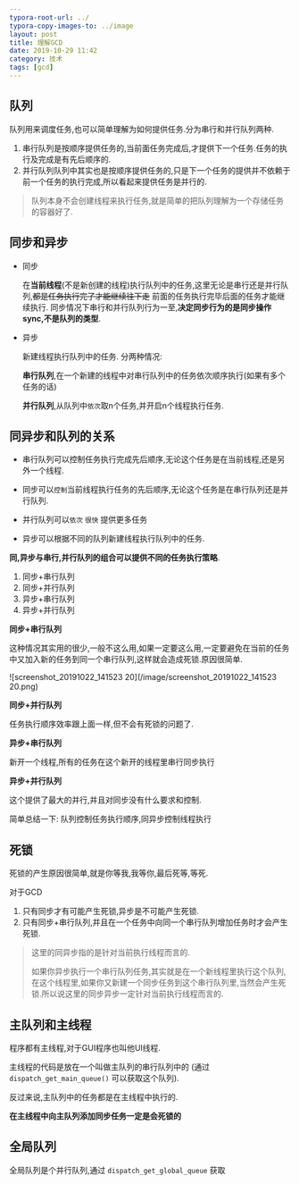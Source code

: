 ```yaml
---
typora-root-url: ../
typora-copy-images-to: ../image
layout: post
title: 理解GCD
date: 2019-10-29 11:42
category: 技术 
tags: [gcd]
---
```




## 队列

队列用来调度任务,也可以简单理解为如何提供任务.分为串行和并行队列两种.

1. 串行队列是按顺序提供任务的,当前面任务完成后,才提供下一个任务.任务的执行及完成是有先后顺序的.
2. 并行队列队列中其实也是按顺序提供任务的,只是下一个任务的提供并不依赖于前一个任务的执行完成,所以看起来提供任务是并行的.

> 队列本身不会创建线程来执行任务,就是简单的把队列理解为一个存储任务的容器好了. 

## 同步和异步

* 同步

  在**当前线程**(不是新创建的线程)执行队列中的任务,这里无论是串行还是并行队列,~~都是任务执行完了才能继续往下走~~ 前面的任务执行完毕后面的任务才能继续执行. 同步情况下串行和并行队列行为一至,**决定同步行为的是同步操作sync,不是队列的类型**.

* 异步

  新建线程执行队列中的任务. 分两种情况:

  **串行队列**,在一个新建的线程中对串行队列中的任务依次顺序执行(如果有多个任务的话)

  **并行队列**,从队列中`依次`取n个任务,并开启n个线程执行任务. 

## 同异步和队列的关系 

* 串行队列可以控制任务执行完成先后顺序,无论这个任务是在当前线程,还是另外一个线程.

* 同步可以`控制`当前线程执行任务的先后顺序,无论这个任务是在串行队列还是并行队列.

* 并行队列可以`依次` `很快` 提供更多任务

* 异步可以根据不同的队列新建线程执行队列中的任务.

**同,异步与串行,并行队列的组合可以提供不同的任务执行策略**. 

1. 同步+串行队列
2. 同步+并行队列
3. 异步+串行队列
4. 异步+并行队列

**同步+串行队列**

这种情况其实用的很少,一般不这么用,如果一定要这么用,一定要避免在当前的任务中又加入新的任务到同一个串行队列,这样就会造成死锁.原因很简单.

![screenshot_20191022_141523 20](/image/screenshot_20191022_141523 20.png)

**同步+并行队列**

任务执行顺序效率跟上面一样,但不会有死锁的问题了.

**异步+串行队列**

新开一个线程,所有的任务在这个新开的线程里串行同步执行

**异步+并行队列**

这个提供了最大的并行,并且对同步没有什么要求和控制.



简单总结一下: 队列控制任务执行顺序,同异步控制线程执行



## 死锁

死锁的产生原因很简单,就是你等我,我等你,最后死等,等死.

对于GCD

1. 只有同步才有可能产生死锁,异步是不可能产生死锁.
2. 只有同步+串行队列,并且在一个任务中向同一个串行队列增加任务时才会产生死锁.

> 这里的同异步指的是针对当前执行线程而言的.  
>
> 如果你异步执行一个串行队列任务,其实就是在一个新线程里执行这个队列,在这个线程里,如果你又新建一个同步任务到这个串行队列里,当然会产生死锁.所以说这里的同步异步一定针对当前执行线程而言的.



## 主队列和主线程

程序都有主线程,对于GUI程序也叫他UI线程.

主线程的代码是放在一个叫做主队列的串行队列中的 (通过`dispatch_get_main_queue()` 可以获取这个队列).

反过来说,主队列中的任务都是在主线程中执行的.

**在主线程中向主队列添加同步任务一定是会死锁的**



## 全局队列

全局队列是个并行队列,通过 `dispatch_get_global_queue` 获取




